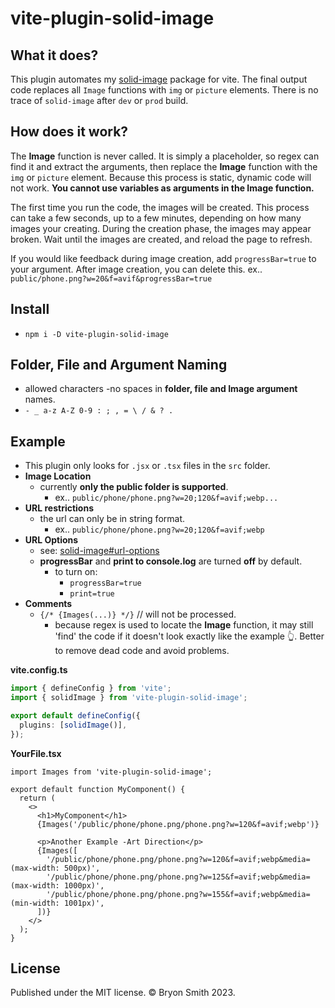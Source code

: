 # vite-plugin-solid-image

## What it does?

This plugin automates my [solid-image](https://www.npmjs.com/package/solid-image) package for vite.
The final output code replaces all `Image` functions with `img` or `picture` elements. There is no trace of `solid-image` after `dev` or `prod` build.

## How does it work?

The **Image** function is never called. It is simply a placeholder, so regex can find it and extract the arguments, then replace the **Image** function with the `img` or `picture` element. Because this process is static, dynamic code will not work. **You cannot use variables as arguments in the Image function.**

The first time you run the code, the images will be created. This process can take a few seconds, up to a few minutes, depending on how many images your creating. During the creation phase, the images may appear broken. Wait until the images are created, and reload the page to refresh.

If you would like feedback during image creation, add `progressBar=true` to your argument. After image creation, you can delete this. ex.. `public/phone.png?w=20&f=avif&progressBar=true`

## Install

- `npm i -D vite-plugin-solid-image`

## Folder, File and Argument Naming

- allowed characters -no spaces in **folder, file and Image argument** names.
- `- _ a-z A-Z 0-9 : ; , = \ / & ? .`

## Example

- This plugin only looks for `.jsx` or `.tsx` files in the `src` folder.
- **Image Location**
  - currently **only the public folder is supported**.
    - ex.. `public/phone/phone.png?w=20;120&f=avif;webp...`
- **URL restrictions**
  - the url can only be in string format.
    - ex.. `public/phone/phone.png?w=20;120&f=avif;webp`
- **URL Options**
  - see: [solid-image#url-options](https://github.com/webmastersmith/solid-image#url-options)
  - **progressBar** and **print to console.log** are turned **off** by default.
    - to turn on:
      - `progressBar=true`
      - `print=true`
- **Comments**
  - `{/* {Images(...)} */}` // will not be processed.
    - because regex is used to locate the **Image** function, it may still 'find' the code if it doesn't look exactly like the example 👆. Better to remove dead code and avoid problems.

**vite.config.ts**

```ts
import { defineConfig } from 'vite';
import { solidImage } from 'vite-plugin-solid-image';

export default defineConfig({
  plugins: [solidImage()],
});
```

**YourFile.tsx**

```tsx
import Images from 'vite-plugin-solid-image';

export default function MyComponent() {
  return (
    <>
      <h1>MyComponent</h1>
      {Images('/public/phone/phone.png/phone.png?w=120&f=avif;webp')}

      <p>Another Example -Art Direction</p>
      {Images([
        '/public/phone/phone.png/phone.png?w=120&f=avif;webp&media=(max-width: 500px)',
        '/public/phone/phone.png/phone.png?w=125&f=avif;webp&media=(max-width: 1000px)',
        '/public/phone/phone.png/phone.png?w=155&f=avif;webp&media=(min-width: 1001px)',
      ])}
    </>
  );
}
```

## License

Published under the MIT license. © Bryon Smith 2023.
